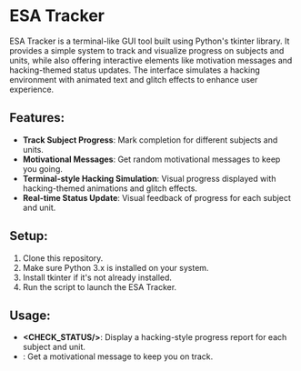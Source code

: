 # ESA Tracker

ESA Tracker is a terminal-like GUI tool built using Python's tkinter library. It provides a simple system to track and visualize progress on subjects and units, while also offering interactive elements like motivation messages and hacking-themed status updates. The interface simulates a hacking environment with animated text and glitch effects to enhance user experience.

## Features:
- **Track Subject Progress**: Mark completion for different subjects and units.
- **Motivational Messages**: Get random motivational messages to keep you going.
- **Terminal-style Hacking Simulation**: Visual progress displayed with hacking-themed animations and glitch effects.
- **Real-time Status Update**: Visual feedback of progress for each subject and unit.

## Setup:
1. Clone this repository.
2. Make sure Python 3.x is installed on your system.
3. Install tkinter if it's not already installed.
4. Run the script to launch the ESA Tracker.

## Usage:
- **<CHECK_STATUS/>**: Display a hacking-style progress report for each subject and unit.
- **<MOTIVATION/>**: Get a motivational message to keep you on track.
